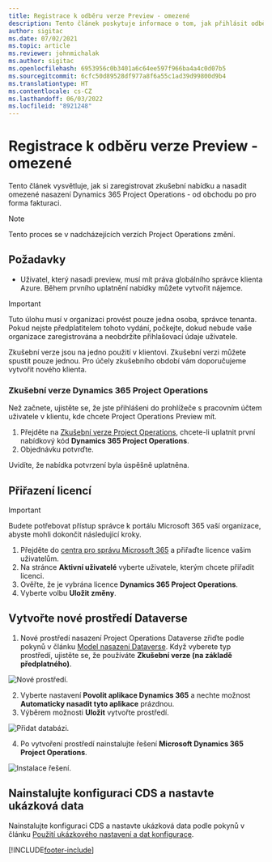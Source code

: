 ```yaml
---
title: Registrace k odběru verze Preview - omezené
description: Tento článek poskytuje informace o tom, jak přihlásit odběr a nasadit omezené nasazení Project Operations - od obchodu po pro forma fakturaci.
author: sigitac
ms.date: 07/02/2021
ms.topic: article
ms.reviewer: johnmichalak
ms.author: sigitac
ms.openlocfilehash: 6953956c0b3401a6c64ee597f966ba4a4c0d07b5
ms.sourcegitcommit: 6cfc50d89528df977a8f6a55c1ad39d99800d9b4
ms.translationtype: HT
ms.contentlocale: cs-CZ
ms.lasthandoff: 06/03/2022
ms.locfileid: "8921248"
---
```

# <a name="sign-up-for-a-preview-subscription---lite"></a>Registrace k odběru verze Preview - omezené 

Tento článek vysvětluje, jak si zaregistrovat zkušební nabídku a nasadit omezené nasazení Dynamics 365 Project Operations - od obchodu po pro forma fakturaci.

> [!NOTE]
> Tento proces se v nadcházejících verzích Project Operations změní.

## <a name="prerequisites"></a>Požadavky
- Uživatel, který nasadí preview, musí mít práva globálního správce klienta Azure. Během prvního uplatnění nabídky můžete vytvořit nájemce.

> [!IMPORTANT]
> Tuto úlohu musí v organizaci provést pouze jedna osoba, správce tenanta. Pokud nejste předplatitelem tohoto vydání, počkejte, dokud nebude vaše organizace zaregistrována a neobdržíte přihlašovací údaje uživatele.
> 
> Zkušební verze jsou na jedno použití v klientovi. Zkušební verzi můžete spustit pouze jednou. Pro účely zkušebního období vám doporučujeme vytvořit nového klienta.

### <a name="dynamics-365-project-operations-trial"></a>Zkušební verze Dynamics 365 Project Operations 

Než začnete, ujistěte se, že jste přihlášeni do prohlížeče s pracovním účtem uživatele v klientu, kde chcete Project Operations Preview mít.

1. Přejděte na [Zkušební verze Project Operations](https://aka.ms/try-po), chcete-li uplatnit první nabídkový kód **Dynamics 365 Project Operations**.
2. Objednávku potvrďte.

  Uvidíte, že nabídka potvrzení byla úspěšně uplatněna.

## <a name="assign-licenses"></a>Přiřazení licencí

> [!IMPORTANT]
> Budete potřebovat přístup správce k portálu Microsoft 365 vaší organizace, abyste mohli dokončit následující kroky.


1. Přejděte do [centra pro správu Microsoft 365](https://portal.office.com/) a přiřaďte licence vašim uživatelům.
2. Na stránce **Aktivní uživatelé** vyberte uživatele, kterým chcete přiřadit licenci.
3. Ověřte, že je vybrána licence **Dynamics 365 Project Operations**. 
4. Vyberte volbu **Uložit změny**.

## <a name="create-a-new-dataverse-environment"></a>Vytvořte nové prostředí Dataverse

1. Nové prostředí nasazení Project Operations Dataverse zřiďte podle pokynů v článku [Model nasazení Dataverse](lite-deployment.md). Když vyberete typ prostředí, ujistěte se, že používáte **Zkušební verze (na základě předplatného)**.

  ![Nové prostředí.](./media/19CreateEnvironment.png)

2. Vyberte nastavení **Povolit aplikace Dynamics 365** a nechte možnost **Automaticky nasadit tyto aplikace** prázdnou.  
3. Výběrem možnosti **Uložit** vytvořte prostředí.

  ![Přidat databázi.](./media/20CreateEnvironment1.png)

4. Po vytvoření prostředí nainstalujte řešení **Microsoft Dynamics 365 Project Operations**. 

![Instalace řešení.](./media/21InstallSolution.png)

## <a name="install-a-cds-configuration-and-setup-demo-data"></a>Nainstalujte konfiguraci CDS a nastavte ukázková data

Nainstalujte konfiguraci CDS a nastavte ukázková data podle pokynů v článku [Použití ukázkového nastavení a dat konfigurace](lite-apply-demo-setup-config-data.md).


[!INCLUDE[footer-include](../includes/footer-banner.md)]
